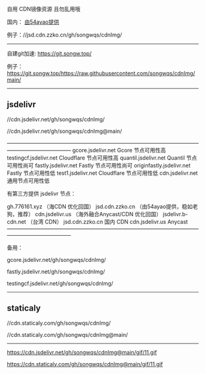 自用 CDN镜像资源  且勿乱用哦

国内：
[由54ayao提供](https://github.com/54ayao/Chinajsdelivr) 

例子：//jsd.cdn.zzko.cn/gh/songwqs/cdnImg/
__________________________________
自建git加速: 
https://git.songw.top/

例子： https://git.songw.top/https://raw.githubusercontent.com/songwqs/cdnImg/main/
__________________________________
## jsdelivr

//cdn.jsdelivr.net/gh/songwqs/cdnImg/

//cdn.jsdelivr.net/gh/songwqs/cdnImg@main/

————————————————————————————————————————————————
gcore.jsdelivr.net Gcore 节点可用性高
testingcf.jsdelivr.net Cloudflare 节点可用性高
quantil.jsdelivr.net Quantil 节点可用性尚可
fastly.jsdelivr.net Fastly 节点可用性尚可
originfastly.jsdelivr.net Fastly 节点可用性低
test1.jsdelivr.net Cloudflare 节点可用性低
cdn.jsdelivr.net 通用节点可用性低

有第三方提供 jsdelivr 节点：

gh.776161.xyz  （海CDN 优化回国）
jsd.cdn.zzko.cn  （由54ayao提供，稳如老狗，推荐）
cdn.jsdelivr.us  （海外融合Anycast/CDN 优化回国）
jsdelivr.b-cdn.net （台湾 CDN）
jsd.cdn.zzko.cn 国内 CDN
cdn.jsdelivr.us Anycast
————————————————————————————————————————————————

备用：

gcore.jsdelivr.net/gh/songwqs/cdnImg/

fastly.jsdelivr.net/gh/songwqs/cdnImg/

testingcf.jsdelivr.net/gh/songwqs/cdnImg/

__________________________________

## staticaly
//cdn.staticaly.com/gh/songwqs/cdnImg/

//cdn.staticaly.com/gh/songwqs/cdnImg@main/


___________________________________________________________________________

https://cdn.jsdelivr.net/gh/songwqs/cdnImg@main/gif/11.gif

https://cdn.staticaly.com/gh/songwqs/cdnImg@main/gif/11.gif
      
